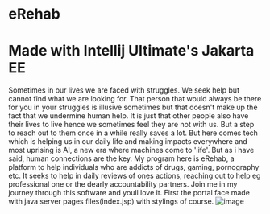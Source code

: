 # eRehab
# Made with Intellij Ultimate's Jakarta EE
Sometimes in our lives we are faced with struggles. We seek help but cannot find what we are looking for. That person that would always be there for you in your struggles is illusive sometimes but that doesn't make up the fact that we undermine human help. It is just that other people also have their lives to live hence we sometimes feel they are not with us. But a step to reach out to them once in a while really saves a lot. But here comes tech which is helping us in our daily life and making impacts everywhere and most uprising is AI, a new era where machines come to 'life'. But as i have said, human connections are the key. My program here is eRehab, a platform to help individuals who are addicts of drugs, gaming, pornography etc. It seeks to help in daily reviews of ones actions, reaching out to help eg professional one or the dearly accountability partners. Join me in my journey through this software and youll love it.
First the portal face made with java server pages files(index.jsp) with stylings of course. 
![image](https://github.com/user-attachments/assets/3a7652c2-2130-4543-8f3b-a80a851db0c6)

